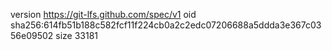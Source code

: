 version https://git-lfs.github.com/spec/v1
oid sha256:614fb51b188c582fcf11f224cb0a2c2edc07206688a5ddda3e367c0356e09502
size 33181
